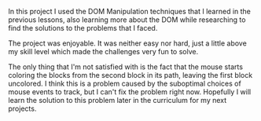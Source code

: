 In this project I used the DOM Manipulation techniques that I learned in the previous lessons, also learning more about the DOM while researching to find the solutions to the problems that I faced.

The project was enjoyable. It was neither easy nor hard, just a little above my skill level which made the challenges very fun to solve.

The only thing that I'm not satisfied with is the fact that the mouse starts coloring the blocks from the second block in its path, leaving the first block uncolored. I think this is a problem caused by the suboptimal choices of mouse events to track, but I can't fix the problem right now. Hopefully I will learn the solution to this problem later in the curriculum for my next projects.